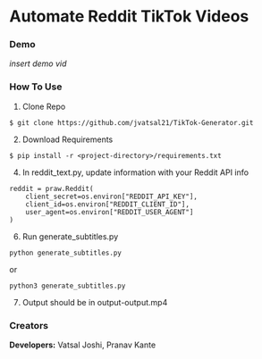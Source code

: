 # Automate Reddit TikTok Videos 

<p align="center" width="100%">
</p>

### Demo
*insert demo vid*

### How To Use
1) Clone Repo
```
$ git clone https://github.com/jvatsal21/TikTok-Generator.git 
```
2) Download Requirements
```
$ pip install -r <project-directory>/requirements.txt
```
4) In reddit_text.py, update information with your Reddit API info
```
reddit = praw.Reddit(
    client_secret=os.environ["REDDIT_API_KEY"],
    client_id=os.environ["REDDIT_CLIENT_ID"],
    user_agent=os.environ["REDDIT_USER_AGENT"]
)
```
6) Run generate_subtitles.py
```
python generate_subtitles.py
```
or
```
python3 generate_subtitles.py
```
7) Output should be in output-output.mp4

### Creators
**Developers:** Vatsal Joshi, Pranav Kante

